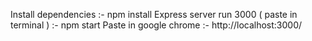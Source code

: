 Install dependencies :- npm install
Express server run 3000 ( paste in terminal ) :- npm start
Paste in google chrome :- http://localhost:3000/